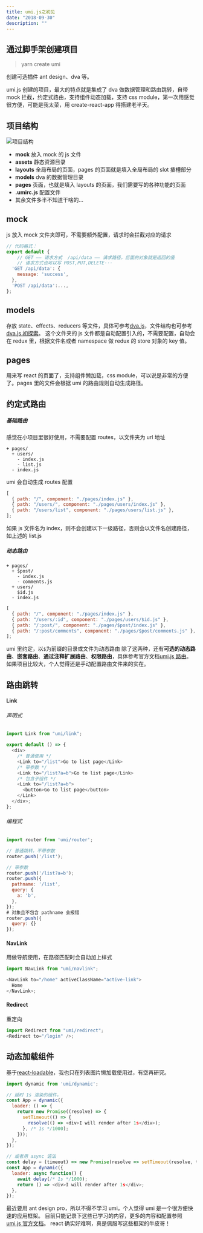 ```yaml
---
title: umi.js之初见
date: "2018-09-30"
description: ""
---
```


## 通过脚手架创建项目

> yarn create umi

创建可选插件 ant design、dva 等。

umi.js 创建的项目，最大的特点就是集成了 dva 做数据管理和路由跳转，自带 mock 拦截，约定式路由，支持组件动态加载，支持 css module，第一次用感觉很方便，可能是我太菜，用 create-react-app 得搭建老半天。

## 项目结构

![项目结构](struct.png "项目结构")

- **mock** 放入 mock 的 js 文件
- **assets** 静态资源目录
- **layouts** 全局布局的页面，pages 的页面就是填入全局布局的 slot 插槽部分
- **models** dva 的数据管理目录
- **pages** 页面，也就是填入 layouts 的页面，我们需要写的各种功能的页面
- **.umirc.js** 配置文件
- 其余文件多半不知道干啥的…

## mock

js 放入 mock 文件夹即可，不需要额外配置，请求时会拦截对应的请求

```javascript
// 代码格式：
export default {
	// GET —— 请求方式  /api/data —— 请求路径，后面的对象就是返回的值
	// 请求方式也可以写 POST,PUT,DELETE···
  'GET /api/data': {
    message: 'success',
  },
  'POST /api/data':...,
};
```

## models

存放 state、effects、reducers 等文件，具体可参考[dva.js](https://dvajs.com/guide/introduce-class.html#model-%E5%AF%B9%E8%B1%A1%E7%9A%84%E5%B1%9E%E6%80%A7 "dva.js")，文件结构也可参考[dva.js 初探索](http://zhangyu1818.com/2018/10/30/dva-js-%E5%88%9D%E6%8E%A2%E7%B4%A2/ "dva.js初探索")。
这个文件夹的 js 文件都是自动配置引入的，不需要配置，自动会在 redux 里，根据文件名或者 namespace 做 redux 的 store 对象的 key 值。

## pages

用来写 react 的页面了，支持组件懒加载，css module，可以说是非常的方便了。pages 里的文件会根据 umi 的路由规则自动生成路径。

## 约定式路由

##### 基础路由

感觉在小项目里很好使用，不需要配置 routes，以文件夹为 url 地址

```
+ pages/
  + users/
    - index.js
    - list.js
  - index.js
```

umi 会自动生成 routes 配置

```javascript
[
  { path: "/", component: "./pages/index.js" },
  { path: "/users/", component: "./pages/users/index.js" },
  { path: "/users/list", component: "./pages/users/list.js" },
];
```

如果 js 文件名为 index，则不会创建以下一级路径，否则会以文件名创建路径，如上述的 list.js

##### 动态路由

```
+ pages/
  + $post/
    - index.js
    - comments.js
  + users/
    $id.js
  - index.js
```

```javascript
[
  { path: "/", component: "./pages/index.js" },
  { path: "/users/:id", component: "./pages/users/$id.js" },
  { path: "/:post/", component: "./pages/$post/index.js" },
  { path: "/:post/comments", component: "./pages/$post/comments.js" },
];
```

umi 里约定，以`$`为前缀的目录或文件为动态路由
除了这两种，还有**可选的动态路由**、**嵌套路由**、**通过注释扩展路由**、**权限路由**，具体参考官方文档[umi.js 路由](https://umijs.org/zh/guide/router.html#%E7%BA%A6%E5%AE%9A%E5%BC%8F%E8%B7%AF%E7%94%B1 "umi.js路由")。
如果项目比较大，个人觉得还是手动配置路由文件来的实在。

## 路由跳转

#### Link

###### 声明式

```javascript
import Link from "umi/link";

export default () => {
  <div>
    /* 普通使用 */
    <Link to="/list">Go to list page</Link>
    /* 带参数 */
    <Link to="/list?a=b">Go to list page</Link>
    /* 包含子组件 */
    <Link to="/list?a=b">
      <button>Go to list page</button>
    </Link>
  </div>;
};
```

###### 编程式

```javascript
import router from 'umi/router';

// 普通跳转，不带参数
router.push('/list');

// 带参数
router.push('/list?a=b');
router.push({
  pathname: '/list',
  query: {
    a: 'b',
  },
});
# 对象且不包含 pathname 会报错
router.push({
  query: {}
});
```

#### NavLink

用做导航使用，在路径匹配时会自动加上样式

```javascript
import NavLink from "umi/navlink";

<NavLink to="/home" activeClassName="active-link">
  Home
</NavLink>;
```

#### Redirect

重定向

```javascript
import Redirect from "umi/redirect";
<Redirect to="/login" />;
```

## 动态加载组件

基于[react-loadable](https://github.com/jamiebuilds/react-loadable "react-loadable")，我也只在列表图片懒加载使用过，有空再研究。

```javascript
import dynamic from 'umi/dynamic';

// 延时 1s 渲染的组件。
const App = dynamic({
  loader: () => {
    return new Promise((resolve) => {
      setTimeout(() => {
        resolve(() => <div>I will render after 1s</div>);
      }, /* 1s */1000);
    }));
  },
});

// 或者用 async 语法
const delay = (timeout) => new Promise(resolve => setTimeout(resolve, timeout));
const App = dynamic({
  loader: async function() {
    await delay(/* 1s */1000);
    return () => <div>I will render after 1s</div>;
  },
});
```

最近要用 ant design pro，所以不得不学习 umi，个人觉得 umi 是一个很方便快速的应用框架。
目前只能记录下这些已学习的内容，更多的内容和配置参照[umi.js 官方文档](https://umijs.org/zh/guide/ "umi.js官方文档")。
react 确实好难啊，真是佩服写这些框架的牛皮哥！
